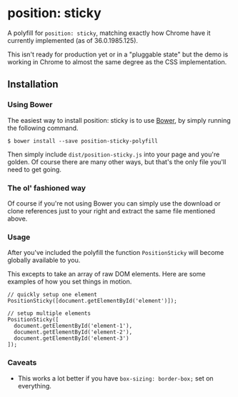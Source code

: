 # position: sticky

A polyfill for `position: sticky`, matching exactly how Chrome have it currently implemented (as of 36.0.1985.125).

This isn't ready for production yet or in a "pluggable state" but the demo is working in Chrome to almost the same degree as the CSS implementation.

## Installation

### Using Bower

The easiest way to install position: sticky is to use [Bower](http://bower.io/), by simply running the following command.

```
$ bower install --save position-sticky-polyfill
```

Then simply include `dist/position-sticky.js` into your page and you're golden. Of course there are many other ways, but that's the only file you'll need to get going.

### The ol' fashioned way

Of course if you're not using Bower you can simply use the download or clone references just to your right and extract the same file mentioned above.

### Usage

After you've included the polyfill the function `PositionSticky` will become globally available to you.

This excepts to take an array of raw DOM elements. Here are some examples of how you set things in motion.

```
// quickly setup one element
PositionSticky([document.getElementById('element')]);

// setup multiple elements
PositionSticky([
  document.getElementById('element-1'),
  document.getElementById('element-2'),
  document.getElementById('element-3')
]);

```

### Caveats

- This works a lot better if you have `box-sizing: border-box;` set on everything.
